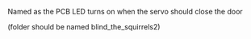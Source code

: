 Named as the PCB LED turns on when the servo should close the door

(folder should be named blind_the_squirrels2)
